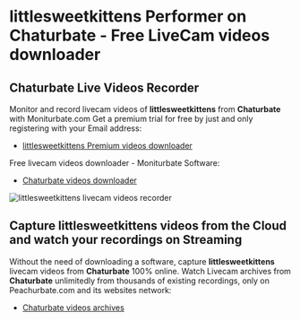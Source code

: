 # littlesweetkittens Performer on Chaturbate - Free LiveCam videos downloader

## Chaturbate Live Videos Recorder

Monitor and record livecam videos of **littlesweetkittens** from **Chaturbate** with Moniturbate.com
Get a premium trial for free by just and only registering with your Email address:
* [littlesweetkittens Premium videos downloader](https://moniturbate.com/request-demo-licence-key.html)

Free livecam videos downloader - Moniturbate Software:
* [Chaturbate videos downloader](https://moniturbate.com/moniturbate-download-software.html)

![littlesweetkittens livecam videos recorder](https://peachurnet.com/templates/moniturbate-software.png)


## Capture littlesweetkittens videos from the Cloud and watch your recordings on Streaming

Without the need of downloading a software, capture **littlesweetkittens** livecam videos from **Chaturbate** 100% online.
Watch Livecam archives from **Chaturbate** unlimitedly from thousands of existing recordings, only on Peachurbate.com and its websites network:
* [Chaturbate videos archives](https://peachurnet.com/)